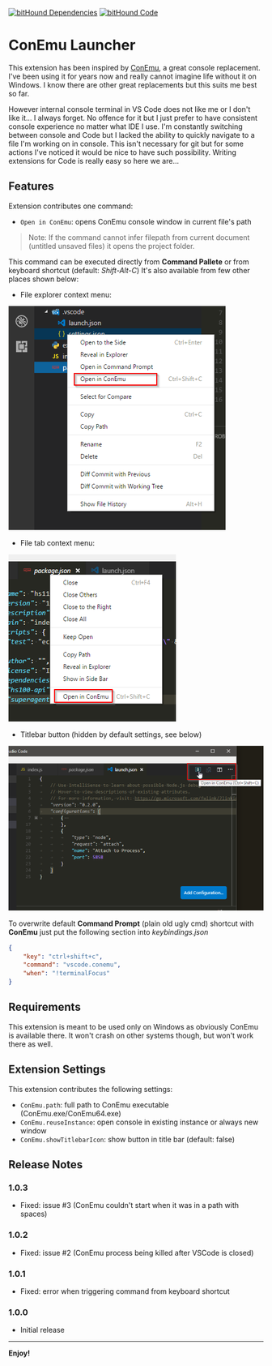 [![bitHound Dependencies](https://www.bithound.io/github/ipatalas/vscode-conemu/badges/dependencies.svg)](https://www.bithound.io/github/ipatalas/vscode-conemu/master/dependencies/npm)
[![bitHound Code](https://www.bithound.io/github/ipatalas/vscode-conemu/badges/code.svg)](https://www.bithound.io/github/ipatalas/vscode-conemu)

# ConEmu Launcher

This extension has been inspired by [ConEmu](https://conemu.github.io/), a great console replacement.
I've been using it for years now and really cannot imagine life without it on Windows. I know there are other great replacements but this suits me best so far.

However internal console terminal in VS Code does not like me or I don't like it... I always forget. No offence for it but I just prefer to have consistent console experience no matter what IDE I use.
I'm constantly switching between console and Code but I lacked the ability to quickly navigate to a file I'm working on in console. This isn't necessary for git but for some actions I've noticed it would be nice to have such possibility.
Writing extensions for Code is really easy so here we are...

## Features

Extension contributes one command:

* `Open in ConEmu`: opens ConEmu console window in current file's path

> Note: If the command cannot infer filepath from current document (untitled unsaved files) it opens the project folder.

This command can be executed directly from **Command Pallete** or from keyboard shortcut (default: *Shift-Alt-C*)
It's also available from few other places shown below:

* File explorer context menu:

![File explorer](images/file-explorer.png)

* File tab context menu:

![File explorer](images/file-tab.png)

* Titlebar button (hidden by default settings, see below)

![File explorer](images/titlebar.png)

To overwrite default **Command Prompt** (plain old ugly cmd) shortcut with **ConEmu** just put the following section into *keybindings.json*

```JSON
{
	"key": "ctrl+shift+c",
	"command": "vscode.conemu",
	"when": "!terminalFocus"
}
```

## Requirements

This extension is meant to be used only on Windows as obviously ConEmu is available there. It won't crash on other systems though, but won't work there as well.

## Extension Settings

This extension contributes the following settings:

* `ConEmu.path`: full path to ConEmu executable (ConEmu.exe/ConEmu64.exe)
* `ConEmu.reuseInstance`: open console in existing instance or always new window
* `ConEmu.showTitlebarIcon`: show button in title bar (default: false)

## Release Notes

### 1.0.3

- Fixed: issue #3 (ConEmu couldn't start when it was in a path with spaces)

### 1.0.2

- Fixed: issue #2 (ConEmu process being killed after VSCode is closed)

### 1.0.1

- Fixed: error when triggering command from keyboard shortcut

### 1.0.0

- Initial release

---

**Enjoy!**

